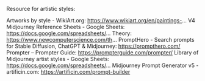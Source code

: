 Resource for artistic styles:

Artworks by style - WikiArt.org: https://www.wikiart.org/en/paintings-...
V4 Midjourney Reference Sheets - Google Sheets: https://docs.google.com/spreadsheets/...
Theory: https://www.newcomputerscience.com/th...
PromptHero - Search prompts for Stable Diffusion, ChatGPT & Midjourney: https://prompthero.com/
Prompter – Prompter Guide: https://prompterguide.com/prompter/
Library of Midjourney artist styles - Google Sheets: https://docs.google.com/spreadsheets/...
Midjourney Prompt Generator v5 - artificin.com: https://artificin.com/prompt-builder
